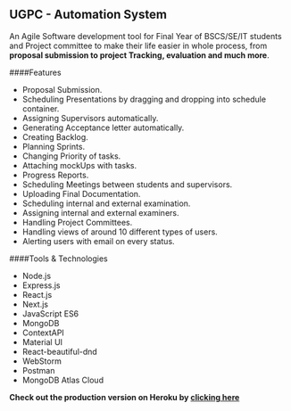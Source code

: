## UGPC - Automation System

An Agile Software development tool for Final Year of BSCS/SE/IT students and Project committee to make their life easier in whole process, from **proposal submission to project Tracking, evaluation and much more**.

####Features

* Proposal Submission.
* Scheduling Presentations by dragging and dropping into schedule container.
* Assigning Supervisors automatically.
* Generating Acceptance letter automatically.
* Creating Backlog.
* Planning Sprints.
* Changing Priority of tasks.
* Attaching mockUps with tasks.
* Progress Reports.
* Scheduling Meetings between students and supervisors.
* Uploading Final Documentation.
* Scheduling internal and external examination.
* Assigning internal and external examiners.
* Handling Project Committees.
* Handling views of around 10 different types of users.
* Alerting users with email on every status.

####Tools & Technologies
* Node.js
* Express.js
* React.js
* Next.js
* JavaScript ES6
* MongoDB
* ContextAPI
* Material UI
* React-beautiful-dnd
* WebStorm
* Postman
* MongoDB Atlas Cloud

**Check out the production version on Heroku by [clicking here](https://ugpc-software.herokuapp.com)**

